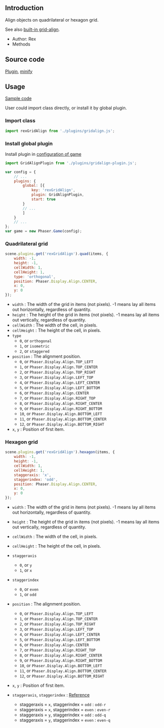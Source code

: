 ## Introduction

Align objects on quadrilateral or hexagon grid. 

See also [built-in grid-align](groupactions.md#grid-align).

- Author: Rex
- Methods

## Source code

[Plugin](https://github.com/rexrainbow/phaser3-rex-notes/blob/master/plugins/gridalign-plugin.js), [minify](https://github.com/rexrainbow/phaser3-rex-notes/blob/master/plugins/dist/rexgridalignplugin.min.js)

## Usage

[Sample code](https://github.com/rexrainbow/phaser3-rex-notes/tree/master/examples/gridalign)

User could import class directly, or install it by global plugin.

### Import class

```javascript
import rexGridAlign from './plugins/gridalign.js';
```

### Install global plugin

Install plugin in [configuration of game](game.md#configuration)

```javascript
import GridAlignPlugin from './plugins/gridalign-plugin.js';

var config = {
    // ...
    plugins: {
        global: [{
            key: 'rexGridAlign',
            plugin: GridAlignPlugin,
            start: true
        }
        // ...
        ]
    }
    // ...
};
var game = new Phaser.Game(config);
```

### Quadrilateral grid

```javascript
scene.plugins.get('rexGridAlign').quad(items, {
    width: -1,
    height: -1,
    cellWidth: 1,
    cellHeight: 1,
    type: 'orthogonal',
    position: Phaser.Display.Align.CENTER,
    x: 0,
    y: 0
});
```

- `width` : The width of the grid in items (not pixels). -1 means lay all items out horizontally, regardless of quantity.
- `height` : The height of the grid in items (not pixels). -1 means lay all items out vertically, regardless of quantity.
- `cellWidth` : The width of the cell, in pixels.
- `cellHeight` : The height of the cell, in pixels.
- `type`
    - `0`, or `orthogonal`
    - `1`, or `isometric`
    - `2`, or `staggered`
- `position` : The alignment position.
    - `0`, or `Phaser.Display.Align.TOP_LEFT` 
    - `1`, or `Phaser.Display.Align.TOP_CENTER`
    - `2`, or `Phaser.Display.Align.TOP_RIGHT`
    - `3`, or `Phaser.Display.Align.LEFT_TOP`
    - `4`, or `Phaser.Display.Align.LEFT_CENTER`
    - `5`, or `Phaser.Display.Align.LEFT_BOTTOM`
    - `6`, or `Phaser.Display.Align.CENTER`
    - `7`, or `Phaser.Display.Align.RIGHT_TOP`
    - `8`, or `Phaser.Display.Align.RIGHT_CENTER`
    - `9`, or `Phaser.Display.Align.RIGHT_BOTTOM`
    - `10`, or `Phaser.Display.Align.BOTTOM_LEFT`
    - `11`, or `Phaser.Display.Align.BOTTOM_CENTER`    
    - `12`, or `Phaser.Display.Align.BOTTOM_RIGHT`
- `x`, `y` : Position of first item.

### Hexagon grid

```javascript
scene.plugins.get('rexGridAlign').hexagon(items, {
    width: -1,
    height: -1,
    cellWidth: 1,
    cellHeight: 1,
    staggeraxis: 'x',
    staggerindex: 'odd',
    position: Phaser.Display.Align.CENTER,
    x: 0,
    y: 0
});
```

- `width` : The width of the grid in items (not pixels). -1 means lay all items out horizontally, regardless of quantity.
- `height` : The height of the grid in items (not pixels). -1 means lay all items out vertically, regardless of quantity.
- `cellWidth` : The width of the cell, in pixels.
- `cellHeight` : The height of the cell, in pixels.
- `staggeraxis`
    - `0`, or `y`
    - `1`, or `x`
- `staggerindex`
    - `0`, or `even`
    - `1`, or `odd`
- `position` : The alignment position.
    - `0`, or `Phaser.Display.Align.TOP_LEFT` 
    - `1`, or `Phaser.Display.Align.TOP_CENTER`
    - `2`, or `Phaser.Display.Align.TOP_RIGHT`
    - `3`, or `Phaser.Display.Align.LEFT_TOP`
    - `4`, or `Phaser.Display.Align.LEFT_CENTER`
    - `5`, or `Phaser.Display.Align.LEFT_BOTTOM`
    - `6`, or `Phaser.Display.Align.CENTER`
    - `7`, or `Phaser.Display.Align.RIGHT_TOP`
    - `8`, or `Phaser.Display.Align.RIGHT_CENTER`
    - `9`, or `Phaser.Display.Align.RIGHT_BOTTOM`
    - `10`, or `Phaser.Display.Align.BOTTOM_LEFT`
    - `11`, or `Phaser.Display.Align.BOTTOM_CENTER`    
    - `12`, or `Phaser.Display.Align.BOTTOM_RIGHT`
- `x`, `y` : Position of first item.

- `staggeraxis`, `staggerindex` : [Reference](https://www.redblobgames.com/grids/hexagons/#coordinates-offset)
    - staggeraxis = `x`, staggerindex = `odd` : `odd-r`
    - staggeraxis = `x`, staggerindex = `even` : `even-r`
    - staggeraxis = `y`, staggerindex = `odd` : `odd-q`
    - staggeraxis = `y`, staggerindex = `even` : `even-q`